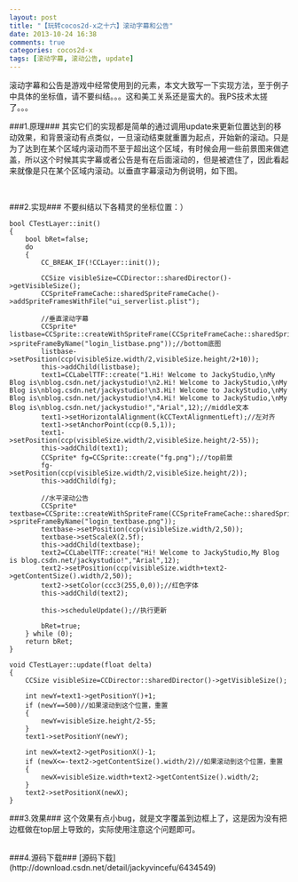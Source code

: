 ```yaml
---
layout: post
title: "【玩转cocos2d-x之十六】滚动字幕和公告"
date: 2013-10-24 16:38
comments: true
categories: cocos2d-x
tags: [滚动字幕, 滚动公告, update]
---
```


滚动字幕和公告是游戏中经常使用到的元素，本文大致写一下实现方法，至于例子中具体的坐标值，请不要纠结。。。这和美工关系还是蛮大的。我PS技术太搓了。。。

###1.原理###
其实它们的实现都是简单的通过调用update来更新位置达到的移动效果，和背景滚动有点类似，一旦滚动结束就重置为起点，开始新的滚动。只是为了达到在某个区域内滚动而不至于超出这个区域，有时候会用一些前景图来做遮盖，所以这个时候其实字幕或者公告是有在后面滚动的，但是被遮住了，因此看起来就像是只在某个区域内滚动。以垂直字幕滚动为例说明，如下图。

<!-- more -->

<div align="center"><img src="http://img.blog.csdn.net/20131022090909406?watermark/2/text/aHR0cDovL2Jsb2cuY3Nkbi5uZXQvamFja3lzdHVkaW8=/font/5a6L5L2T/fontsize/400/fill/I0JBQkFCMA==/dissolve/70/gravity/SouthEast" alt="" border="0" title="原理" /><br></br></div>

###2.实现###
不要纠结以下各精灵的坐标位置：）

	bool CTestLayer::init()  
	{  
    	bool bRet=false;  
    	do   
    	{  
        	CC_BREAK_IF(!CCLayer::init());  
  
        	CCSize visibleSize=CCDirector::sharedDirector()->getVisibleSize();  
        	CCSpriteFrameCache::sharedSpriteFrameCache()->addSpriteFramesWithFile("ui_serverlist.plist");  
  
        	//垂直滚动字幕  
        	CCSprite* listbase=CCSprite::createWithSpriteFrame(CCSpriteFrameCache::sharedSpriteFrameCache()->spriteFrameByName("login_listbase.png"));//bottom底图  
        	listbase->setPosition(ccp(visibleSize.width/2,visibleSize.height/2+10));  
        	this->addChild(listbase);  
        	text1=CCLabelTTF::create("1.Hi! Welcome to JackyStudio,\nMy Blog is\nblog.csdn.net/jackystudio!\n2.Hi! Welcome to JackyStudio,\nMy Blog is\nblog.csdn.net/jackystudio!\n3.Hi! Welcome to JackyStudio,\nMy Blog is\nblog.csdn.net/jackystudio!\n4.Hi! Welcome to JackyStudio,\nMy Blog is\nblog.csdn.net/jackystudio!","Arial",12);//middle文本  
        	text1->setHorizontalAlignment(kCCTextAlignmentLeft);//左对齐  
        	text1->setAnchorPoint(ccp(0.5,1));  
        	text1->setPosition(ccp(visibleSize.width/2,visibleSize.height/2-55));  
        	this->addChild(text1);  
        	CCSprite* fg=CCSprite::create("fg.png");//top前景  
        	fg->setPosition(ccp(visibleSize.width/2,visibleSize.height/2));  
        	this->addChild(fg);  
  
        	//水平滚动公告  
        	CCSprite* textbase=CCSprite::createWithSpriteFrame(CCSpriteFrameCache::sharedSpriteFrameCache()->spriteFrameByName("login_textbase.png"));  
        	textbase->setPosition(ccp(visibleSize.width/2,50));  
        	textbase->setScaleX(2.5f);  
        	this->addChild(textbase);  
        	text2=CCLabelTTF::create("Hi! Welcome to JackyStudio,My Blog is blog.csdn.net/jackystudio!","Arial",12);  
        	text2->setPosition(ccp(visibleSize.width+text2->getContentSize().width/2,50));  
        	text2->setColor(ccc3(255,0,0));//红色字体  
        	this->addChild(text2);  
  
        	this->scheduleUpdate();//执行更新  
  
        	bRet=true;  
    	} while (0);  
    	return bRet;  
	}  
  
	void CTestLayer::update(float delta)  
	{  
    	CCSize visibleSize=CCDirector::sharedDirector()->getVisibleSize();  
  
    	int newY=text1->getPositionY()+1;  
    	if (newY==500)//如果滚动到这个位置，重置  
    	{  
        	newY=visibleSize.height/2-55;  
    	}  
    	text1->setPositionY(newY);  
  	
    	int newX=text2->getPositionX()-1;  
    	if (newX<=-text2->getContentSize().width/2)//如果滚动到这个位置，重置  
    	{  
        	newX=visibleSize.width+text2->getContentSize().width/2;  
    	}  
    	text2->setPositionX(newX);  
	}  

###3.效果###
这个效果有点小bug，就是文字覆盖到边框上了，这是因为没有把边框做在top层上导致的，实际使用注意这个问题即可。
<div align="center"><img src="http://img.blog.csdn.net/20131209083133296" alt="" border="0" title="字幕滚动和公告" /><br></br></div>
###4.源码下载###
[源码下载](http://download.csdn.net/detail/jackyvincefu/6434549)